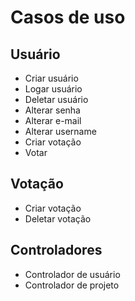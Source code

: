 # Casos de uso
## Usuário

 - Criar usuário
 - Logar usuário
 - Deletar usuário
 - Alterar senha
 - Alterar e-mail
 - Alterar username 
 - Criar votação
 - Votar

## Votação

 - Criar votação
 - Deletar votação

## Controladores
 - Controlador de usuário
 - Controlador de projeto